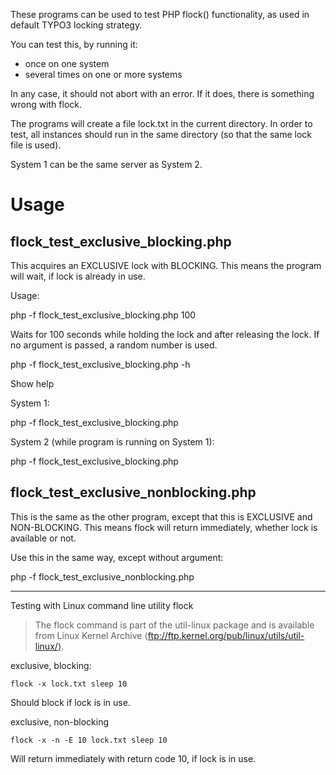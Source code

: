 These programs can be used to test PHP flock() functionality, as used in default
TYPO3 locking strategy. 

You can test this, by running it:

* once on one system
* several times on one or more systems
 

In any case, it should not abort with an error. If it does, there is something
wrong with flock. 


The programs will create a file lock.txt in the current directory. In order
to test, all instances should run in the same directory (so that the same lock
file is used). 

System 1 can be the same server as System 2.

# Usage

## flock_test_exclusive_blocking.php

This acquires an EXCLUSIVE lock with BLOCKING. This means the program will wait, if lock is
already in use. 

Usage: 

  php -f flock_test_exclusive_blocking.php 100

Waits for 100 seconds while holding the lock and after releasing the lock. If no argument is
passed, a random number is used.

  php -f flock_test_exclusive_blocking.php -h

Show help

System 1:

  php -f flock_test_exclusive_blocking.php


System 2 (while program is running on System 1):


  php -f flock_test_exclusive_blocking.php
  
  
## flock_test_exclusive_nonblocking.php

This is the same as the other program, except that this is EXCLUSIVE and NON-BLOCKING. This
means flock will return immediately, whether lock is available or not. 

Use this in the same way, except without argument:

  php -f flock_test_exclusive_nonblocking.php

----------


Testing with Linux command line utility flock

> The flock command is part of the util-linux package and is available from Linux Kernel Archive ⟨ftp://ftp.kernel.org/pub/linux/utils/util-linux/⟩.

exclusive, blocking:

    flock -x lock.txt sleep 10
    
Should block if lock is in use.     
    
    
exclusive, non-blocking

    flock -x -n -E 10 lock.txt sleep 10
    
Will return immediately with return code 10, if lock is in use.     


